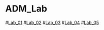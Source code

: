 # ADM_Lab
#[Lab_01](https://github.com/2303A51692/ADM_Lab/blob/main/Lab_01.ipynb)
#[Lab_02](https://github.com/2303A51692/ADM_Lab/blob/main/Lab_02.ipynb)
#[Lab_03](https://github.com/2303A51692/ADM_Lab/blob/main/Lab_03.ipynb)
#[Lab_04](https://github.com/2303A51692/ADM_Lab/blob/main/Lab_04.ipynb)
#[Lab_05](https://github.com/2303A51692/ADM_Lab/blob/main/Lab_05.ipynb)
